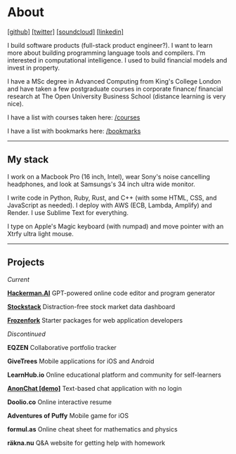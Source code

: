 # About

[[github]](https://github.com/mxsjoberg) [[twitter]](https://twitter.com/mxsjoberg) [[soundcloud]](https://soundcloud.com/mixmaester) [[linkedin]](https://www.linkedin.com/in/micsjo)

I build software products (full-stack product engineer?). I want to learn more about building programming language tools and compilers. I'm interested in computational intelligence. I used to build financial models and invest in property.

I have a MSc degree in Advanced Computing from King's College London and have taken a few postgraduate courses in corporate finance/ financial research at The Open University Business School (distance learning is very nice).

I have a list with courses taken here: [/courses](/courses.html)

I have a list with bookmarks here: [/bookmarks](/bookmarks.html) 

---

## My stack

I work on a Macbook Pro (16 inch, Intel), wear Sony's noise cancelling headphones, and look at Samsungs's 34 inch ultra wide monitor.

I write code in Python, Ruby, Rust, and C++ (with some HTML, CSS, and JavaScript as needed). I deploy with AWS (ECB, Lambda, Amplify) and Render. I use Sublime Text for everything.

I type on Apple's Magic keyboard (with numpad) and move pointer with an Xtrfy ultra light mouse.

---

## Projects

*Current*

**[Hackerman.AI](https://hackerman.ai)** GPT-powered online code editor and program generator

**[Stockstack](https://trystockstack.com)** Distraction-free stock market data dashboard

**[Frozenfork](https://frozenfork.com)** Starter packages for web application developers

*Discontinued*

**EQZEN** Collaborative portfolio tracker

**GiveTrees** Mobile applications for iOS and Android

**LearnHub.io** Online educational platform and community for self-learners

**[AnonChat [demo]](https://anonchat.sjoberg.dev/)** Text-based chat application with no login

**Doolio.co** Online interactive resume

**Adventures of Puffy** Mobile game for iOS

**formul.as** Online cheat sheet for mathematics and physics

**räkna.nu** Q&A website for getting help with homework
